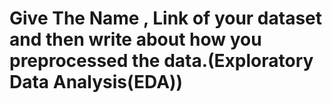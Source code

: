 # Give The Name , Link of your dataset and then write about how you preprocessed the data.(Exploratory Data Analysis(EDA))
  
